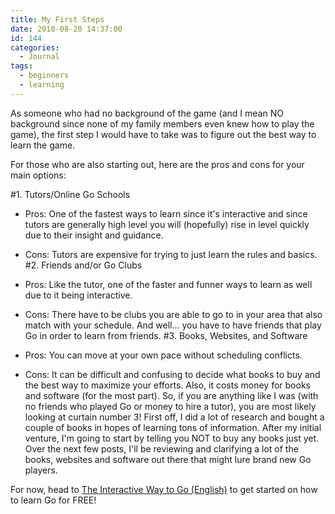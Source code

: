 ```yaml
---
title: My First Steps
date: 2010-08-20 14:37:00
id: 144
categories:
  - Journal
tags:
  - beginners
  - learning
---
```


As someone who had no background of the game (and I mean NO background since none of my family members even knew how to play the game), the first step I would have to take was to figure out the best way to learn the game.

For those who are also starting out, here are the pros and cons for your main options:

#1\. Tutors/Online Go Schools

*   Pros: One of the fastest ways to learn since it's interactive and since tutors are generally high level you will (hopefully) rise in level quickly due to their insight and guidance.
*   Cons: Tutors are expensive for trying to just learn the rules and basics.
#2\. Friends and/or Go Clubs

*   Pros: Like the tutor, one of the faster and funner ways to learn as well due to it being interactive.
*   Cons: There have to be clubs you are able to go to in your area that also match with your schedule. And well... you have to have friends that play Go in order to learn from friends.
#3\. Books, Websites, and Software

*   Pros: You can move at your own pace without scheduling conflicts.
*   Cons: It can be difficult and confusing to decide what books to buy and the best way to maximize your efforts. Also, it costs money for books and software (for the most part).
So, if you are anything like I was (with no friends who played Go or money to hire a tutor), you are most likely looking at curtain number 3! First off, I did a lot of research and bought a couple of books in hopes of learning tons of information. After my initial venture, I'm going to start by telling you NOT to buy any books just yet. Over the next few posts, I'll be reviewing and clarifying a lot of the books, websites and software out there that might lure brand new Go players.

For now, head to [The Interactive Way to Go (English)](http://www.playgo.to/iwtg/en/) to get started on how to learn Go for FREE!